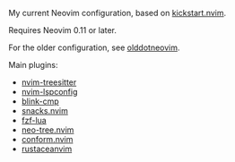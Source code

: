 My current Neovim configuration, based on [kickstart.nvim](https://github.com/nvim-lua/kickstart.nvim).

Requires Neovim 0.11 or later.

For the older configuration, see [olddotneovim](https://github.com/MeirKriheli/olddotneovim).

Main plugins:

* [nvim-treesitter](https://github.com/nvim-treesitter/nvim-treesitter)
* [nvim-lspconfig](https://github.com/neovim/nvim-lspconfig)
* [blink-cmp](https://github.com/Melvin-Abraham/blink-cmp)
* [snacks.nvim](https://github.com/meirkriheli/snacks.nvim)
* [fzf-lua](https://github.com/ibhagwan/fzf-lua)
* [neo-tree.nvim](https://github.com/nvim-neo-tree/neo-tree.nvim)
* [conform.nvim](https://github.com/stevearc/conform.nvim)
* [rustaceanvim](https://github.com/mrcjkb/rustaceanvim)
